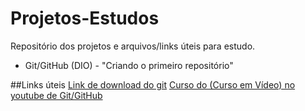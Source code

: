 # Projetos-Estudos
Repositório dos projetos e arquivos/links úteis para estudo.
 - Git/GitHub (DIO) - "Criando o primeiro repositório"

##Links úteis
[Link de download do git](https://git-scm.com/downloads/n)
[Curso do (Curso em Vídeo) no youtube de Git/GitHub](https://www.youtube.com/playlist?list=PLHz_AreHm4dm7ZULPAmadvNhH6vk9oNZA)
